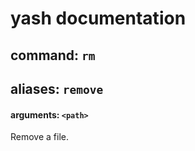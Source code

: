 
# yash documentation
## command: `rm`
## aliases: `remove`
#### arguments: `<path>`

Remove a file.

